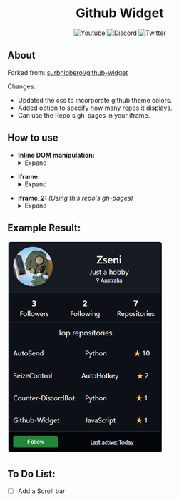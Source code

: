 <div>
  <h1 align="center">Github Widget</h1>
  <p align="center">
    <a href="https://www.youtube.com/channel/UCsIaU94p647veKr7sy12wmA">
      <img src="https://img.shields.io/badge/YouTube-FF0000?style=for-the-badge&logo=youtube&logoColor=white" alt="Youtube">
    </a>
    <a href="https://discord.gg/SXng95f">
      <img src="https://img.shields.io/badge/Discord-7289DA?style=for-the-badge&logo=discord&logoColor=white" alt="Discord">
    </a> 
    <a href="https://twitter.com/zseni10">
      <img src="https://img.shields.io/badge/Twitter-55ADEE?style=for-the-badge&logo=Twitter&logoColor=white" alt="Twitter">
    </a> 
  </p>
</div>

## About

Forked from: [surbhioberoi/github-widget](https://github.com/surbhioberoi/github-widget)

Changes:
- Updated the css to incorporate github theme colors.
- Added option to specify how many repos it displays.
- Can use the Repo's gh-pages in your iframe.

## How to use

- **Inline DOM manipulation:** <details><summary>Expand</summary>
  Copy paste this code in your HTML
  ```html
  <div class="github-widget" data-username="github" data-toprepos="3"></div>
  <div class="github-widget" data-username="Zseni051" data-toprepos="4"></div>
  <script src="https://Zseni051.github.io/Github-Widget/githubwidget.js"></script>
  ```
</details>

- **iframe:** <details><summary>Expand</summary>
  1. Create a new html file and use the *Inline DOM manipulation* method shown above.
  2. Link your new html file into your iframe.
  <br>Example:
  ```html
  <iframe src="github-widget/widget.html" width="330" height="515" scrolling="no" allowtransparency="true" frameborder="0"     sandbox="allow-popups allow-popups-to-escape-sandbox allow-same-origin allow-scripts"></iframe>
  ```
</details>

- **iframe_2:** *(Using this repo's gh-pages)* <details><summary>Expand</summary>
  Copy paste this code in your HTML
  ```html
  <iframe src="https://Zseni051.github.io/Github-Widget/#/?username=Zseni051&toprepos=4" width="330" height="515" scrolling="no" allowtransparency="true" frameborder="0"     sandbox="allow-popups allow-popups-to-escape-sandbox allow-same-origin allow-scripts"></iframe>
  ```
  Options:
  - `username=:username` replace `:username` with your GitHub username
  - `toprepos=:number` replace `:number` with number of repos you want to list
  - `style=:styles` replace `:styles` with your own styles
  - `css=:csslink` replace `:csslink` with an external css link | ***Must be the last paramater***
</details>

## Example Result:
 [![Zseni051 Example](https://raw.githubusercontent.com/Zseni051/Github-Widget/main/Example1.png)](https://github.com/Zseni051)
 
 ## To Do List:
 - [ ] Add a Scroll bar
 
 
